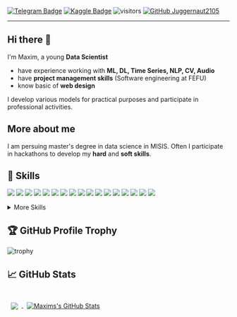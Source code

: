 [![Telegram Badge](https://img.shields.io/badge/Telegram-profile-blue)](https://t.me/datalord)
[![Kaggle Badge](https://img.shields.io/badge/Kaggle-profile-lightblue)](https://www.kaggle.com/iuriierilov)
![visitors](https://visitor-badge.glitch.me/badge?page_id=Juggernaut2105.Juggernaut2105)
[![GitHub Juggernaut2105](https://img.shields.io/github/followers/Juggernaut2105?label=follow&style=social)](https://github.com/Juggernaut2105)

---
## Hi there 👋

I'm Maxim, a young **Data Scientist**
* have experience working with  **ML, DL, Time Series, NLP, CV, Audio**
* have **project management skills** (Software engineering at FEFU)
* know basic of **web design**

I develop various models for practical purposes and  participate in professional activities.

## More about me

I am persuing master's degree in data science in MISIS.
Often I participate in hackathons to develop my **hard** and **soft skills**.

## 💼 Skills

![](https://img.shields.io/badge/Framework-Keras-informational?style=flat&logo=Keras&logoColor=white&color=4AB197)
![](https://img.shields.io/badge/Framework-PyTorch-informational?style=flat&logo=PyTorch&logoColor=white&color=4AB197)
![](https://img.shields.io/badge/Code-Python-informational?style=flat&logo=Python&logoColor=white&color=4AB197)
![](https://img.shields.io/badge/Code-SQL-informational?style=flat&logo=sql&logoColor=white&color=4AB197)
![](https://img.shields.io/badge/Code-JS-informational?style=flat&logo=JavaScript&logoColor=white&color=4AB197)
![](https://img.shields.io/badge/Library-Scikit-learn-informational?style=flat&logo=Scikit-learn&logoColor=white&color=4AB197)
![](https://img.shields.io/badge/Library-Statsmodel-informational?style=flat&logo=Statsmodel&logoColor=white&color=4AB197)
![](https://img.shields.io/badge/Library-Numpy-informational?style=flat&logo=Numpy&logoColor=white&color=4AB197)
![](https://img.shields.io/badge/Library-Matplotlib-informational?style=flat&logo=matplotlib&logoColor=white&color=4AB197)
![](https://img.shields.io/badge/Library-Seaborn-informational?style=flat&logo=Seaborn&logoColor=white&color=4AB197)
![](https://img.shields.io/badge/Library-Catboost-informational?style=flat&logo=catboost&logoColor=white&color=4AB197)
![](https://img.shields.io/badge/Library-Xgboost-informational?style=flat&logo=xgboost&logoColor=white&color=4AB197)
![](https://img.shields.io/badge/Library-LigthGBM-informational?style=flat&logo=xgboost&logoColor=white&color=4AB197)
![](https://img.shields.io/badge/Library-NLTK-informational?style=flat&logo=NLTK&logoColor=white&color=4AB197)
![](https://img.shields.io/badge/Library-Gensim-informational?style=flat&logo=NLTK&logoColor=white&color=4AB197)
![](https://img.shields.io/badge/Library-Spacy-informational?style=flat&logo=Spacy&logoColor=white&color=4AB197)
![](https://img.shields.io/badge/Library-Pymorphy2-informational?style=flat&logo=Pymorphy2&logoColor=white&color=4AB197)


<details>
<summary>More Skills</summary>
<br>

![](https://img.shields.io/badge/Style-CSS-informational?style=flat&logo=css3&logoColor=white&color=4AB197)
![](https://img.shields.io/badge/Code-HTML-informational?style=flat&logo=html5&logoColor=white&color=4AB197)
![](https://img.shields.io/badge/Principle-OOP-informational?style=flat&logo=OOP&logoColor=white&color=4AB197)
![](https://img.shields.io/badge/Methodology-Scrum-informational?style=flat&logo=Scrum&logoColor=white&color=4AB197)
![](https://img.shields.io/badge/Methodology-Agile-informational?style=flat&logo=Agile&logoColor=white&color=4AB197)

<br>

</details>


## :trophy: GitHub Profile Trophy
![trophy](https://github-profile-trophy.vercel.app/?username=Juggernaut2105&theme=alduin)

## &#x1f4c8; GitHub Stats

<br>

<a href="https://github.com/Juggernaut2105">
  <img align="center" style="margin:0.5rem" src="https://github-readme-stats.vercel.app/api/top-langs/?username=Juggernaut2105&hide=html,css&title_color=ffffff&text_color=c9cacc&icon_color=4AB197&bg_color=1A2B34&langs_count=3" />
</a>

<a href="https://github.com/Juggernaut2105">
  <img align="center" style="margin:0.5rem" src="https://github-readme-stats.vercel.app/api?username=Juggernaut2105&show_icons=true&line_height=27&count_private=true&title_color=ffffff&text_color=c9cacc&icon_color=4AB097&bg_color=1A2B34" alt="Maxims's GitHub Stats" />
</a>

<br>
